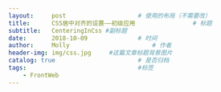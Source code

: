 ```yaml
---
layout:     post   				    # 使用的布局（不需要改）
title:      CSS居中对齐的设置——初级应用 				# 标题
subtitle:   CenteringInCss #副标题
date:       2018-10-09 				# 时间
author:     Molly 						# 作者
header-img: img/css.jpg 	#这篇文章标题背景图片
catalog: true 						# 是否归档
tags:								#标签
    - FrontWeb
---
```

